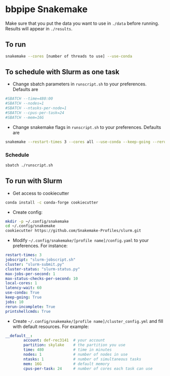 # bbpipe Snakemake

Make sure that you put the data you want to use in `./data` before running. 
Results will appear in `./results`.

## To run

```sh
snakemake --cores [number of threads to use] --use-conda
```

## To schedule with Slurm as one task

- Change sbatch parameters in `runscript.sh` to your preferences. Defaults are

```sh
#SBATCH --time=480:00
#SBATCH --nodes=1
#SBATCH --ntasks-per-node=1
#SBATCH --cpus-per-task=24
#SBATCH --mem=16G
```

- Change snakemake flags in `runscript.sh` to your preferences. Defaults are

```sh
snakemake --restart-times 3 --cores all --use-conda --keep-going --rerun-incomplete
```

### Schedule

```sh
sbatch ./runscript.sh
```

## To run with Slurm

- Get access to cookiecutter

```sh
conda install -c conda-forge cookiecutter
```

- Create config:

```sh
mkdir -p ~/.config/snakemake
cd ~/.config/snakemake
cookiecutter https://github.com/Snakemake-Profiles/slurm.git
```

- Modify `~/.config/snakemake/[profile name]/config.yaml` to your preferences.
For instance:

```yaml
restart-times: 3
jobscript: "slurm-jobscript.sh"
cluster: "slurm-submit.py"
cluster-status: "slurm-status.py"
max-jobs-per-second: 1
max-status-checks-per-second: 10
local-cores: 1
latency-wait: 60
use-conda: True
keep-going: True
jobs: 10
rerun-incomplete: True
printshellcmds: True
```

- Create `~/.config/snakemake/[profile name]/cluster_config.yml` and fill with
default resources. For example:

```yaml
__default__:
        account: def-rec3141  # your account
        partition: skylake    # the partition you use
        time: 480             # time in minutes
        nodes: 1              # number of nodes in use
        ntasks: 1             # number of simultaneous tasks
        mem: 16G              # default memory
        cpus-per-task: 24     # number of cores each task can use
```
